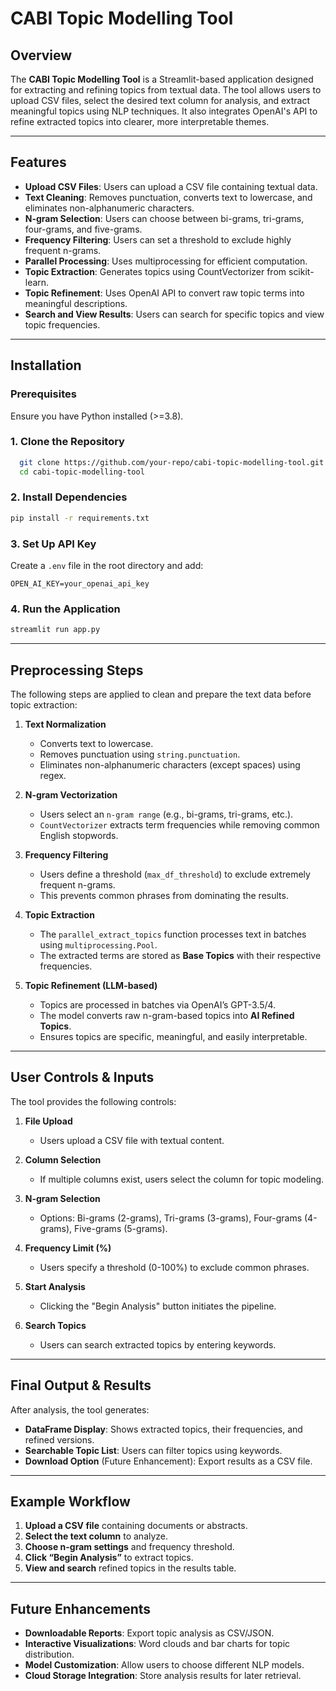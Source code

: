 # CABI Topic Modelling Tool

## Overview
The **CABI Topic Modelling Tool** is a Streamlit-based application designed for extracting and refining topics from textual data. The tool allows users to upload CSV files, select the desired text column for analysis, and extract meaningful topics using NLP techniques. It also integrates OpenAI's API to refine extracted topics into clearer, more interpretable themes.

---

## Features
- **Upload CSV Files**: Users can upload a CSV file containing textual data.
- **Text Cleaning**: Removes punctuation, converts text to lowercase, and eliminates non-alphanumeric characters.
- **N-gram Selection**: Users can choose between bi-grams, tri-grams, four-grams, and five-grams.
- **Frequency Filtering**: Users can set a threshold to exclude highly frequent n-grams.
- **Parallel Processing**: Uses multiprocessing for efficient computation.
- **Topic Extraction**: Generates topics using CountVectorizer from scikit-learn.
- **Topic Refinement**: Uses OpenAI API to convert raw topic terms into meaningful descriptions.
- **Search and View Results**: Users can search for specific topics and view topic frequencies.

---

## Installation
### **Prerequisites**
Ensure you have Python installed (>=3.8).

### **1. Clone the Repository**
```bash
  git clone https://github.com/your-repo/cabi-topic-modelling-tool.git
  cd cabi-topic-modelling-tool
```

### **2. Install Dependencies**
```bash
pip install -r requirements.txt
```

### **3. Set Up API Key**
Create a `.env` file in the root directory and add:
```env
OPEN_AI_KEY=your_openai_api_key
```

### **4. Run the Application**
```bash
streamlit run app.py
```

---

## **Preprocessing Steps**
The following steps are applied to clean and prepare the text data before topic extraction:

1. **Text Normalization**
   - Converts text to lowercase.
   - Removes punctuation using `string.punctuation`.
   - Eliminates non-alphanumeric characters (except spaces) using regex.

2. **N-gram Vectorization**
   - Users select an `n-gram range` (e.g., bi-grams, tri-grams, etc.).
   - `CountVectorizer` extracts term frequencies while removing common English stopwords.

3. **Frequency Filtering**
   - Users define a threshold (`max_df_threshold`) to exclude extremely frequent n-grams.
   - This prevents common phrases from dominating the results.

4. **Topic Extraction**
   - The `parallel_extract_topics` function processes text in batches using `multiprocessing.Pool`.
   - The extracted terms are stored as **Base Topics** with their respective frequencies.

5. **Topic Refinement (LLM-based)**
   - Topics are processed in batches via OpenAI’s GPT-3.5/4.
   - The model converts raw n-gram-based topics into **AI Refined Topics**.
   - Ensures topics are specific, meaningful, and easily interpretable.

---

## **User Controls & Inputs**
The tool provides the following controls:

1. **File Upload**
   - Users upload a CSV file with textual content.

2. **Column Selection**
   - If multiple columns exist, users select the column for topic modeling.

3. **N-gram Selection**
   - Options: Bi-grams (2-grams), Tri-grams (3-grams), Four-grams (4-grams), Five-grams (5-grams).

4. **Frequency Limit (%)**
   - Users specify a threshold (0-100%) to exclude common phrases.

5. **Start Analysis**
   - Clicking the "Begin Analysis" button initiates the pipeline.

6. **Search Topics**
   - Users can search extracted topics by entering keywords.

---

## **Final Output & Results**
After analysis, the tool generates:

- **DataFrame Display**: Shows extracted topics, their frequencies, and refined versions.
- **Searchable Topic List**: Users can filter topics using keywords.
- **Download Option** (Future Enhancement): Export results as a CSV file.

---

## **Example Workflow**
1. **Upload a CSV file** containing documents or abstracts.
2. **Select the text column** to analyze.
3. **Choose n-gram settings** and frequency threshold.
4. **Click “Begin Analysis”** to extract topics.
5. **View and search** refined topics in the results table.

---

## **Future Enhancements**
- **Downloadable Reports**: Export topic analysis as CSV/JSON.
- **Interactive Visualizations**: Word clouds and bar charts for topic distribution.
- **Model Customization**: Allow users to choose different NLP models.
- **Cloud Storage Integration**: Store analysis results for later retrieval.
